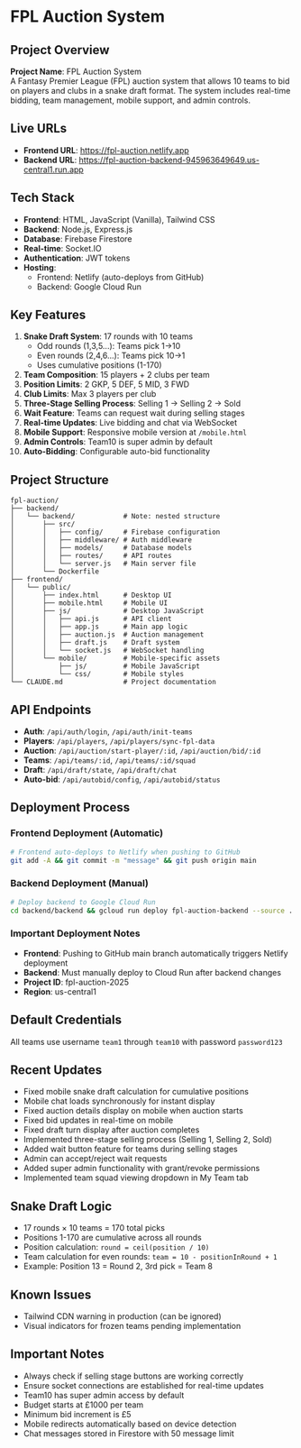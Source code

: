 # FPL Auction System

## Project Overview
**Project Name**: FPL Auction System  
A Fantasy Premier League (FPL) auction system that allows 10 teams to bid on players and clubs in a snake draft format. The system includes real-time bidding, team management, mobile support, and admin controls.

## Live URLs
- **Frontend URL**: https://fpl-auction.netlify.app
- **Backend URL**: https://fpl-auction-backend-945963649649.us-central1.run.app

## Tech Stack
- **Frontend**: HTML, JavaScript (Vanilla), Tailwind CSS
- **Backend**: Node.js, Express.js
- **Database**: Firebase Firestore
- **Real-time**: Socket.IO
- **Authentication**: JWT tokens
- **Hosting**: 
  - Frontend: Netlify (auto-deploys from GitHub)
  - Backend: Google Cloud Run

## Key Features
1. **Snake Draft System**: 17 rounds with 10 teams
   - Odd rounds (1,3,5...): Teams pick 1→10
   - Even rounds (2,4,6...): Teams pick 10→1
   - Uses cumulative positions (1-170)
2. **Team Composition**: 15 players + 2 clubs per team
3. **Position Limits**: 2 GKP, 5 DEF, 5 MID, 3 FWD
4. **Club Limits**: Max 3 players per club
5. **Three-Stage Selling Process**: Selling 1 → Selling 2 → Sold
6. **Wait Feature**: Teams can request wait during selling stages
7. **Real-time Updates**: Live bidding and chat via WebSocket
8. **Mobile Support**: Responsive mobile version at `/mobile.html`
9. **Admin Controls**: Team10 is super admin by default
10. **Auto-Bidding**: Configurable auto-bid functionality

## Project Structure
```
fpl-auction/
├── backend/
│   └── backend/            # Note: nested structure
│       ├── src/
│       │   ├── config/     # Firebase configuration
│       │   ├── middleware/ # Auth middleware
│       │   ├── models/     # Database models
│       │   ├── routes/     # API routes
│       │   └── server.js   # Main server file
│       └── Dockerfile
├── frontend/
│   └── public/
│       ├── index.html      # Desktop UI
│       ├── mobile.html     # Mobile UI
│       ├── js/             # Desktop JavaScript
│       │   ├── api.js      # API client
│       │   ├── app.js      # Main app logic
│       │   ├── auction.js  # Auction management
│       │   ├── draft.js    # Draft system
│       │   └── socket.js   # WebSocket handling
│       └── mobile/         # Mobile-specific assets
│           ├── js/         # Mobile JavaScript
│           └── css/        # Mobile styles
└── CLAUDE.md               # Project documentation
```

## API Endpoints
- **Auth**: `/api/auth/login`, `/api/auth/init-teams`
- **Players**: `/api/players`, `/api/players/sync-fpl-data`
- **Auction**: `/api/auction/start-player/:id`, `/api/auction/bid/:id`
- **Teams**: `/api/teams/:id`, `/api/teams/:id/squad`
- **Draft**: `/api/draft/state`, `/api/draft/chat`
- **Auto-bid**: `/api/autobid/config`, `/api/autobid/status`

## Deployment Process

### Frontend Deployment (Automatic)
```bash
# Frontend auto-deploys to Netlify when pushing to GitHub
git add -A && git commit -m "message" && git push origin main
```

### Backend Deployment (Manual)
```bash
# Deploy backend to Google Cloud Run
cd backend/backend && gcloud run deploy fpl-auction-backend --source . --region us-central1 --allow-unauthenticated --project fpl-auction-2025
```

### Important Deployment Notes
- **Frontend**: Pushing to GitHub main branch automatically triggers Netlify deployment
- **Backend**: Must manually deploy to Cloud Run after backend changes
- **Project ID**: fpl-auction-2025
- **Region**: us-central1

## Default Credentials
All teams use username `team1` through `team10` with password `password123`

## Recent Updates
- Fixed mobile snake draft calculation for cumulative positions
- Mobile chat loads synchronously for instant display
- Fixed auction details display on mobile when auction starts
- Fixed bid updates in real-time on mobile
- Fixed draft turn display after auction completes
- Implemented three-stage selling process (Selling 1, Selling 2, Sold)
- Added wait button feature for teams during selling stages
- Admin can accept/reject wait requests
- Added super admin functionality with grant/revoke permissions
- Implemented team squad viewing dropdown in My Team tab

## Snake Draft Logic
- 17 rounds × 10 teams = 170 total picks
- Positions 1-170 are cumulative across all rounds
- Position calculation: `round = ceil(position / 10)`
- Team calculation for even rounds: `team = 10 - positionInRound + 1`
- Example: Position 13 = Round 2, 3rd pick = Team 8

## Known Issues
- Tailwind CDN warning in production (can be ignored)
- Visual indicators for frozen teams pending implementation

## Important Notes
- Always check if selling stage buttons are working correctly
- Ensure socket connections are established for real-time updates
- Team10 has super admin access by default
- Budget starts at £1000 per team
- Minimum bid increment is £5
- Mobile redirects automatically based on device detection
- Chat messages stored in Firestore with 50 message limit